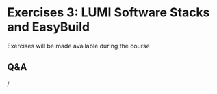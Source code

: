 # Exercises 3: LUMI Software Stacks and EasyBuild

Exercises will be made available during the course

<!--
-   [Exercises on "LUMI Software Stacks"](E05-SoftwareStacks.md)
-->


## Q&A

/
